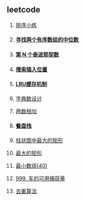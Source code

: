 ## leetcode

1. [排序小练](https://github.com/wulimax/blogs/blob/master/docs/arithmetic/sort.md)

2. #### [ 寻找两个有序数组的中位数](https://github.com/wulimax/blogs/blob/master/docs/arithmetic/2.md)

3. #### [第 N 个泰波那契数](https://github.com/wulimax/blogs/blob/master/docs/arithmetic/3.md)

4. #### [搜索插入位置](https://github.com/wulimax/blogs/blob/master/docs/arithmetic/4.md)

5. #### [LRU缓存机制](https://github.com/wulimax/blogs/blob/master/docs/arithmetic/5.md)

6. [字典数设计](https://github.com/wulimax/blogs/blob/master/docs/arithmetic/6.md)

7. [两数相加](https://github.com/wulimax/blogs/blob/master/docs/arithmetic/7.md)

8. #### [餐盘栈](https://github.com/wulimax/blogs/blob/master/docs/arithmetic/8.md)

9. [柱状图中最大的矩形](https://github.com/wulimax/blogs/blob/master/docs/arithmetic/9.md) 

10. [最大的矩形](https://github.com/wulimax/blogs/blob/master/docs/arithmetic/10.md)

11. [最小数组(40)](https://github.com/wulimax/blogs/blob/master/docs/arithmetic/11.md)

12. [999. 车的可用捕获量](https://github.com/wulimax/blogs/blob/master/docs/arithmetic/12.md)
12. [去重算法 ](https://github.com/wulimax/blogs/blob/master/docs/arithmetic/13.md)
